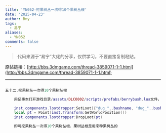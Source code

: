 ```yaml
---
title: 'YN052-挖果树丛一次得10个果树丛根'
date: '2025-04-23'
author: Bny
tags:
  - 易宁
aliases:
  - YN052
comments: false
---
```


> 代码来源于“易宁”大佬的分享，仅供学习，不要直接复制粘贴。

原帖链接：[http://bbs.3dmgame.com/thread-3859071-1-1.html](http://bbs.3dmgame.com/thread-3859071-1-1.html)

---

```lua  

五十二.挖果树丛一次得10个果树丛根	用记事本打开游戏目录/assets/DLC0002/scripts/prefabs/berrybush.lua文件，在inst.components.lootdropper:SpawnLootPrefab("dug_"..bushname)的下一行插入以下内容：	inst.components.lootdropper:SetLoot({"dug_"..bushname, "dug_"..bushname, "dug_"..bushname, "dug_"..bushname, "dug_"..bushname, "dug_"..bushname, "dug_"..bushname, "dug_"..bushname, "dug_"..bushname})	local pt = Point(inst.Transform:GetWorldPosition())	inst.components.lootdropper:DropLoot(pt)	即可挖果树丛一次得10个果树丛根，果树丛根是用来种果树丛的

```  

